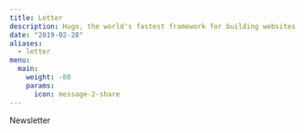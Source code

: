 ```yaml
---
title: Letter
description: Hugo, the world's fastest framework for building websites
date: "2019-02-28"
aliases:
  - letter
menu:
  main:
    weight: -80
    params:
      icon: message-2-share
---
```


Newsletter
